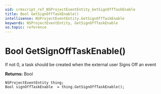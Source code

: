 ```yaml
---
uid: crmscript_ref_NSProjectEventEntity_GetSignOffTaskEnable
title: Bool GetSignOffTaskEnable()
intellisense: NSProjectEventEntity.GetSignOffTaskEnable
keywords: NSProjectEventEntity, GetSignOffTaskEnable
so.topic: reference
---
```


# Bool GetSignOffTaskEnable()

If not 0, a task should be created when the external user Signs Off an event

**Returns:** Bool

```crmscript
NSProjectEventEntity thing;
Bool signOffTaskEnable  = thing.GetSignOffTaskEnable();
```

